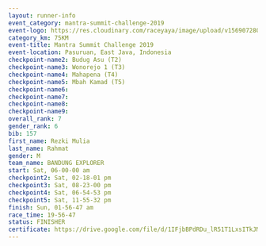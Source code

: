 ```yaml
---
layout: runner-info 
event_category: mantra-summit-challenge-2019 
event-logo: https://res.cloudinary.com/raceyaya/image/upload/v1569072809/logo/mantra-image_segrbx.jpg
category_km: 75KM 
event-title: Mantra Summit Challenge 2019 
event-location: Pasuruan, East Java, Indonesia 
checkpoint-name2: Budug Asu (T2) 
checkpoint-name3: Wonorejo 1 (T3) 
checkpoint-name4: Mahapena (T4) 
checkpoint-name5: Mbah Kamad (T5) 
checkpoint-name6: 
checkpoint-name7: 
checkpoint-name8: 
checkpoint-name9: 
overall_rank: 7
gender_rank: 6
bib: 157
first_name: Rezki Mulia
last_name: Rahmat
gender: M
team_name: BANDUNG EXPLORER
start: Sat, 06-00-00 am
checkpoint2: Sat, 02-18-01 pm
checkpoint3: Sat, 08-23-00 pm
checkpoint4: Sat, 06-54-53 pm
checkpoint5: Sat, 11-55-32 pm
finish: Sun, 01-56-47 am
race_time: 19-56-47
status: FINISHER
certificate: https://drive.google.com/file/d/1IFjbBPdRDu_lR51T1LxsITkJMjdE2-zP/view?usp=sharing
---
```

